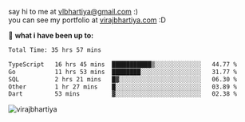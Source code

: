 say hi to me at [vlbhartiya@gmail.com](mailto:vlbhartiya@gmail.com) :)<br/>
you can see my portfolio at [virajbhartiya.com](https://virajbhartiya.com) :D<br/>


🚀 **what i have been up to:**

<!--START_SECTION:waka-->

```txt
Total Time: 35 hrs 57 mins

TypeScript   16 hrs 45 mins  ███████████▒░░░░░░░░░░░░░   44.77 %
Go           11 hrs 53 mins  ████████░░░░░░░░░░░░░░░░░   31.77 %
SQL          2 hrs 21 mins   █▓░░░░░░░░░░░░░░░░░░░░░░░   06.30 %
Other        1 hr 27 mins    █░░░░░░░░░░░░░░░░░░░░░░░░   03.89 %
Dart         53 mins         ▓░░░░░░░░░░░░░░░░░░░░░░░░   02.38 %
```

<!--END_SECTION:waka-->

<p align="left"> <img src="https://komarev.com/ghpvc/?username=virajbhartiya&color=blue" alt="virajbhartiya" /> </p>
